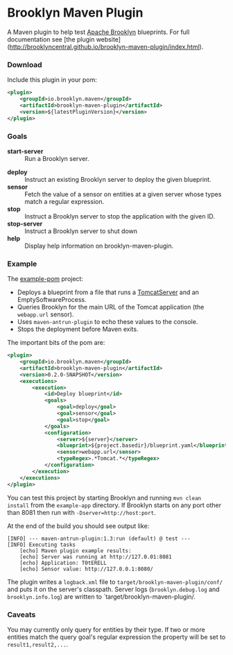 Brooklyn Maven Plugin
=====================

A Maven plugin to help test [Apache
Brooklyn](https://brooklyn.incubator.apache.org/) blueprints. For full
documentation see [the plugin website]
(http://brooklyncentral.github.io/brooklyn-maven-plugin/index.html).


### Download

Include this plugin in your pom:
```xml
<plugin>
    <groupId>io.brooklyn.maven</groupId>
    <artifactId>brooklyn-maven-plugin</artifactId>
    <version>${latestPluginVersion}</version>
</plugin>
```


### Goals

<dl>
<dt><strong>start-server</strong></dt>
<dd>
Run a Brooklyn server.
</dd>

<dl>
<dt><strong>deploy</strong></dt>
<dd>
Instruct an existing Brooklyn server to deploy the given blueprint.
</dd>

<dt><strong>sensor</strong></dt>
<dd>
Fetch the value of a sensor on entities at a given server whose types match
a regular expression.
</dd>

<dt><strong>stop</strong></dt>
<dd>
Instruct a Brooklyn server to stop the application with the given ID.
</dd>

<dt><strong>stop-server</strong></dt>
<dd>
Instruct a Brooklyn server to shut down
</dd>

<dt><strong>help</strong></dt>
<dd>
Display help information on brooklyn-maven-plugin.
</dd>
</dl>


### Example

The [example-pom](src/test/projects/example-app/pom.xml) project:

* Deploys a blueprint from a file that runs a
  [TomcatServer](https://brooklyn.incubator.apache.org/learnmore/catalog/catalog-item.html#!entities/org.apache.brooklyn.entity.webapp.tomcat.TomcatServer)
  and an EmptySoftwareProcess.
* Queries Brooklyn for the main URL of the Tomcat application (the
  `webapp.url` sensor).
* Uses `maven-antrun-plugin` to echo these values to the console.
* Stops the deployment before Maven exits.

The important bits of the pom are:
```xml
<plugin>
    <groupId>io.brooklyn.maven</groupId>
    <artifactId>brooklyn-maven-plugin</artifactId>
    <version>0.2.0-SNAPSHOT</version>
    <executions>
        <execution>
            <id>Deploy blueprint</id>
            <goals>
                <goal>deploy</goal>
                <goal>sensor</goal>
                <goal>stop</goal>
            </goals>
            <configuration>
                <server>${server}</server>
                <blueprint>${project.basedir}/blueprint.yaml</blueprint>
                <sensor>webapp.url</sensor>
                <typeRegex>.*Tomcat.*</typeRegex>
            </configuration>
        </execution>
    </executions>
</plugin>
```

You can test this project by starting Brooklyn and running `mvn clean install`
from the `example-app` directory. If Brooklyn starts on any port other than
8081 then run with `-Dserver=http://host:port`.

At the end of the build you should see output like:
```
[INFO] --- maven-antrun-plugin:1.3:run (default) @ test ---
[INFO] Executing tasks
    [echo] Maven plugin example results:
    [echo] Server was running at http://127.0.01:8081
    [echo] Application: T0tERELL
    [echo] Sensor value: http://127.0.0.1:8080/
```

The plugin writes a `logback.xml` file to `target/brooklyn-maven-plugin/conf/` and puts it on the server's classpath.
Server logs (`brooklyn.debug.log` and `brooklyn.info.log`) are written to `target/brooklyn-maven-plugin/.


### Caveats

You may currently only query for entities by their type. If two or more
entities match the query goal's regular expression the property will be set to
`result1,result2,...`.

